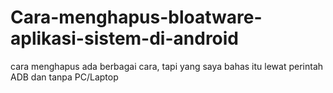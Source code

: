 # Cara-menghapus-bloatware-aplikasi-sistem-di-android

cara menghapus ada berbagai cara, tapi yang saya bahas itu lewat perintah ADB dan tanpa PC/Laptop


